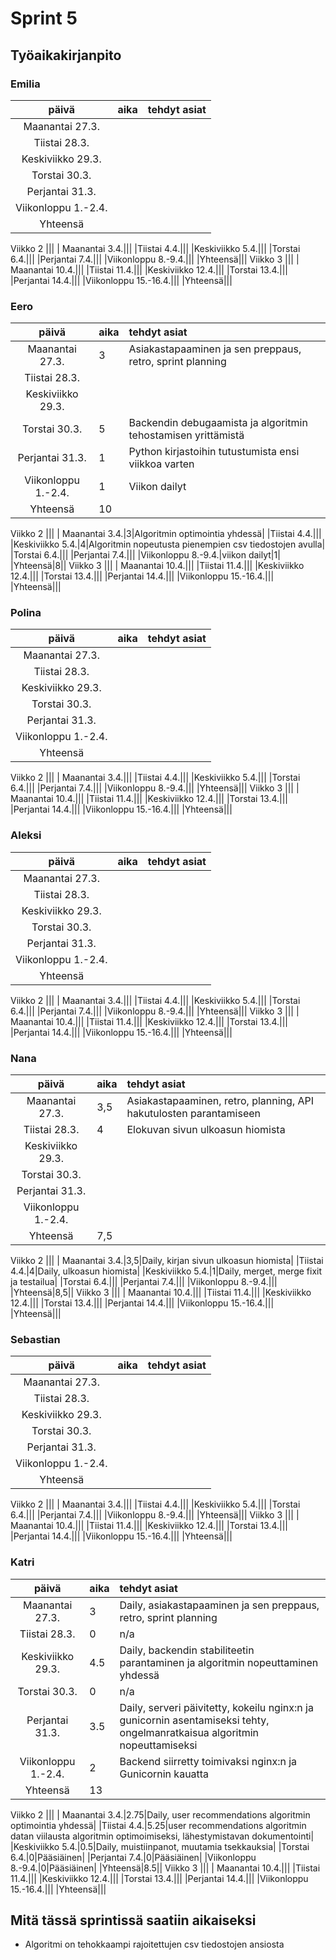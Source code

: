 # Sprint 5
## Työaikakirjanpito

### Emilia
| päivä | aika | tehdyt asiat  |
| :----:|:-----| :-----|
| Maanantai 27.3.|||
|Tiistai 28.3.|||
|Keskiviikko 29.3.|||
|Torstai 30.3.|||
|Perjantai 31.3.|||
|Viikonloppu 1.-2.4.|||
|Yhteensä|||
Viikko 2
|||
| Maanantai 3.4.|||
|Tiistai 4.4.|||
|Keskiviikko 5.4.|||
|Torstai 6.4.|||
|Perjantai 7.4.|||
|Viikonloppu 8.-9.4.|||
|Yhteensä|||
Viikko 3
|||
| Maanantai 10.4.|||
|Tiistai 11.4.|||
|Keskiviikko 12.4.|||
|Torstai 13.4.|||
|Perjantai 14.4.|||
|Viikonloppu 15.-16.4.|||
|Yhteensä|||

### Eero
| päivä | aika | tehdyt asiat  |
| :----:|:-----| :-----|
| Maanantai 27.3.|3|Asiakastapaaminen ja sen preppaus, retro, sprint planning|
|Tiistai 28.3.|||
|Keskiviikko 29.3.|||
|Torstai 30.3.|5|Backendin debugaamista ja algoritmin tehostamisen yrittämistä|
|Perjantai 31.3.|1|Python kirjastoihin tutustumista ensi viikkoa varten|
|Viikonloppu 1.-2.4.|1|Viikon dailyt|
|Yhteensä|10||
Viikko 2
|||
| Maanantai 3.4.|3|Algoritmin optimointia yhdessä|
|Tiistai 4.4.|||
|Keskiviikko 5.4.|4|Algoritmin nopeutusta pienempien csv tiedostojen avulla|
|Torstai 6.4.|||
|Perjantai 7.4.|||
|Viikonloppu 8.-9.4.|viikon dailyt|1|
|Yhteensä|8||
Viikko 3
|||
| Maanantai 10.4.|||
|Tiistai 11.4.|||
|Keskiviikko 12.4.|||
|Torstai 13.4.|||
|Perjantai 14.4.|||
|Viikonloppu 15.-16.4.|||
|Yhteensä|||

### Polina
| päivä | aika | tehdyt asiat  |
| :----:|:-----| :-----|
| Maanantai 27.3.|||
|Tiistai 28.3.|||
|Keskiviikko 29.3.|||
|Torstai 30.3.|||
|Perjantai 31.3.|||
|Viikonloppu 1.-2.4.|||
|Yhteensä|||
Viikko 2
|||
| Maanantai 3.4.|||
|Tiistai 4.4.|||
|Keskiviikko 5.4.|||
|Torstai 6.4.|||
|Perjantai 7.4.|||
|Viikonloppu 8.-9.4.|||
|Yhteensä|||
Viikko 3
|||
| Maanantai 10.4.|||
|Tiistai 11.4.|||
|Keskiviikko 12.4.|||
|Torstai 13.4.|||
|Perjantai 14.4.|||
|Viikonloppu 15.-16.4.|||
|Yhteensä|||

### Aleksi
| päivä | aika | tehdyt asiat  |
| :----:|:-----| :-----|
| Maanantai 27.3.|||
|Tiistai 28.3.|||
|Keskiviikko 29.3.|||
|Torstai 30.3.|||
|Perjantai 31.3.|||
|Viikonloppu 1.-2.4.|||
|Yhteensä|||
Viikko 2
|||
| Maanantai 3.4.|||
|Tiistai 4.4.|||
|Keskiviikko 5.4.|||
|Torstai 6.4.|||
|Perjantai 7.4.|||
|Viikonloppu 8.-9.4.|||
|Yhteensä|||
Viikko 3
|||
| Maanantai 10.4.|||
|Tiistai 11.4.|||
|Keskiviikko 12.4.|||
|Torstai 13.4.|||
|Perjantai 14.4.|||
|Viikonloppu 15.-16.4.|||
|Yhteensä|||

### Nana
| päivä | aika | tehdyt asiat  |
| :----:|:-----| :-----|
| Maanantai 27.3.|3,5|Asiakastapaaminen, retro, planning, API hakutulosten parantamiseen|
|Tiistai 28.3.|4|Elokuvan sivun ulkoasun hiomista|
|Keskiviikko 29.3.|||
|Torstai 30.3.|||
|Perjantai 31.3.|||
|Viikonloppu 1.-2.4.|||
|Yhteensä|7,5||
Viikko 2
|||
| Maanantai 3.4.|3,5|Daily, kirjan sivun ulkoasun hiomista|
|Tiistai 4.4.|4|Daily, ulkoasun hiomista|
|Keskiviikko 5.4.|1|Daily, merget, merge fixit ja testailua|
|Torstai 6.4.|||
|Perjantai 7.4.|||
|Viikonloppu 8.-9.4.|||
|Yhteensä|8,5||
Viikko 3
|||
| Maanantai 10.4.|||
|Tiistai 11.4.|||
|Keskiviikko 12.4.|||
|Torstai 13.4.|||
|Perjantai 14.4.|||
|Viikonloppu 15.-16.4.|||
|Yhteensä|||

### Sebastian
| päivä | aika | tehdyt asiat  |
| :----:|:-----| :-----|
| Maanantai 27.3.|||
|Tiistai 28.3.|||
|Keskiviikko 29.3.|||
|Torstai 30.3.|||
|Perjantai 31.3.|||
|Viikonloppu 1.-2.4.|||
|Yhteensä|||
Viikko 2
|||
| Maanantai 3.4.|||
|Tiistai 4.4.|||
|Keskiviikko 5.4.|||
|Torstai 6.4.|||
|Perjantai 7.4.|||
|Viikonloppu 8.-9.4.|||
|Yhteensä|||
Viikko 3
|||
| Maanantai 10.4.|||
|Tiistai 11.4.|||
|Keskiviikko 12.4.|||
|Torstai 13.4.|||
|Perjantai 14.4.|||
|Viikonloppu 15.-16.4.|||
|Yhteensä|||

### Katri
| päivä | aika | tehdyt asiat  |
| :----:|:-----| :-----|
| Maanantai 27.3.|3|Daily, asiakastapaaminen ja sen preppaus, retro, sprint planning|
|Tiistai 28.3.|0|n/a|
|Keskiviikko 29.3.|4.5|Daily, backendin stabiliteetin parantaminen ja algoritmin nopeuttaminen yhdessä|
|Torstai 30.3.|0|n/a|
|Perjantai 31.3.|3.5|Daily, serveri päivitetty, kokeilu nginx:n ja gunicornin asentamiseksi tehty, ongelmanratkaisua algoritmin nopeuttamiseksi|
|Viikonloppu 1.-2.4.|2|Backend siirretty toimivaksi nginx:n ja Gunicornin kauatta|
|Yhteensä|13||
Viikko 2
|||
| Maanantai 3.4.|2.75|Daily, user recommendations algoritmin optimointia yhdessä|
|Tiistai 4.4.|5.25|user recommendations algoritmin datan viilausta algoritmin optimoimiseksi, lähestymistavan dokumentointi|
|Keskiviikko 5.4.|0.5|Daily, muistiinpanot, muutamia tsekkauksia|
|Torstai 6.4.|0|Pääsiäinen|
|Perjantai 7.4.|0|Pääsiäinen|
|Viikonloppu 8.-9.4.|0|Pääsiäinen|
|Yhteensä|8.5||
Viikko 3
|||
| Maanantai 10.4.|||
|Tiistai 11.4.|||
|Keskiviikko 12.4.|||
|Torstai 13.4.|||
|Perjantai 14.4.|||
|Viikonloppu 15.-16.4.|||
|Yhteensä|||

## Mitä tässä sprintissä saatiin aikaiseksi
- Algoritmi on tehokkaampi rajoitettujen csv tiedostojen ansiosta
